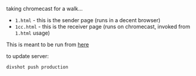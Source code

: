 taking chromecast for a walk...

* `1.html` - this is the sender page (runs in a decent browser)
* `1cc.html` - this is the receiver page (runs on chromecast, invoked from `1.html` usage)

This is meant to be run from [here](https://ccxp.divshot.io/1.html)

to update server:

	divshot push production
